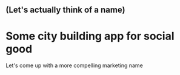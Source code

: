 (Let's actually think of a name)
-------------------------------

Some city building app for social good
=====================================

Let's come up with a more compelling marketing name
